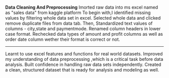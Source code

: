 **Data Cleaning And Preprocessing**
Imorted raw data into ms excel  named as "sales data" from kaggle platform 
To begin with,I identified missing values by filtering whole data set in excel.
Selected whole data and clicked remove duplicate files from data tab.
Then, Standardized text values of columns - city,state and paymentmode.
Renamed column headers in lower case format.
Rechecked data types of amount and profit columns as well as order date column wether their format is correct or not.
*********
Learnt to use excel features and functions for real world datasets.
Improved my understanding of data preprocessing ,which is a critical task before data analysis.
Built confidence in handling raw data sets independently.
Created a clean, structured dataset that is ready for analysis and modeling as well.
